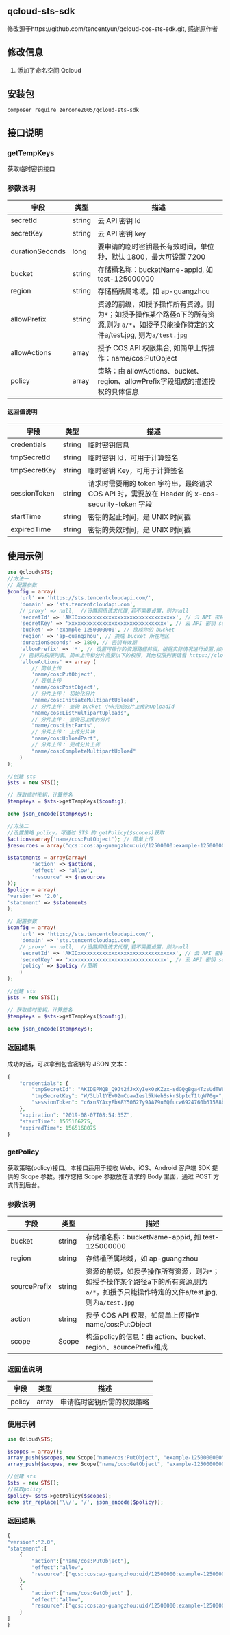 ## qcloud-sts-sdk
修改源于https://github.com/tencentyun/qcloud-cos-sts-sdk.git, 感谢原作者

## 修改信息
1. 添加了命名空间 Qcloud


## 安装包
`composer require zeroone2005/qcloud-sts-sdk`


## 接口说明

### getTempKeys

获取临时密钥接口

### 参数说明

|字段|类型|描述|
| ---- | ---- | ---- |
|secretId|string| 云 API 密钥 Id|
|secretKey|string| 云 API 密钥 key|
|durationSeconds|long| 要申请的临时密钥最长有效时间，单位秒，默认 1800，最大可设置 7200 |
|bucket|string| 存储桶名称：bucketName-appid, 如 test-125000000|
|region|string| 存储桶所属地域，如 ap-guangzhou|
|allowPrefix|string|资源的前缀，如授予操作所有资源，则为`*`；如授予操作某个路径a下的所有资源,则为 `a/*`，如授予只能操作特定的文件a/test.jpg, 则为`a/test.jpg`|
|allowActions|array| 授予 COS API 权限集合, 如简单上传操作：name/cos:PutObject|
|policy|array| 策略：由 allowActions、bucket、region、allowPrefix字段组成的描述授权的具体信息|

#### 返回值说明

|字段|类型|描述|
| ---- | ---- | ---- |
|credentials | string | 临时密钥信息 |
|tmpSecretId | string | 临时密钥 Id，可用于计算签名 |
|tmpSecretKey | string | 临时密钥 Key，可用于计算签名 |
|sessionToken | string | 请求时需要用的 token 字符串，最终请求 COS API 时，需要放在 Header 的 x-cos-security-token 字段 |
|startTime | string | 密钥的起止时间，是 UNIX 时间戳 |
|expiredTime | string | 密钥的失效时间，是 UNIX 时间戳 |

## 使用示例
```php
use Qcloud\STS;
//方法一
// 配置参数
$config = array(
    'url' => 'https://sts.tencentcloudapi.com/',
    'domain' => 'sts.tencentcloudapi.com',
    //'proxy' => null,  //设置网络请求代理,若不需要设置，则为null
    'secretId' => 'AKIDxxxxxxxxxxxxxxxxxxxxxxxxxxxxxxxx', // 云 API 密钥 secretId
    'secretKey' => 'xxxxxxxxxxxxxxxxxxxxxxxxxxxxxxxx', // 云 API 密钥 secretKey
    'bucket' => 'example-1250000000', // 换成你的 bucket
    'region' => 'ap-guangzhou', // 换成 bucket 所在地区
    'durationSeconds' => 1800, // 密钥有效期
    'allowPrefix' => '*', // 设置可操作的资源路径前缀，根据实际情况进行设置,如授予可操作所有的资源：则为 *； 如授予操作某个路径a下的所有资源，则为 a/*；如授予只能操作某个特定路径的文件 a/test.jpg， 则为 a/test.jpg
    // 密钥的权限列表。简单上传和分片需要以下的权限，其他权限列表请看 https://cloud.tencent.com/document/product/436/31923
    'allowActions' => array (
        // 简单上传
        'name/cos:PutObject',
		// 表单上传
        'name/cos:PostObject',
        // 分片上传： 初始化分片
        'name/cos:InitiateMultipartUpload',
		// 分片上传： 查询 bucket 中未完成分片上传的UploadId
        "name/cos:ListMultipartUploads",
		// 分片上传： 查询已上传的分片
        "name/cos:ListParts",
		// 分片上传： 上传分片块
        "name/cos:UploadPart",
		// 分片上传： 完成分片上传
        "name/cos:CompleteMultipartUpload"
    )
);

//创建 sts
$sts = new STS();

// 获取临时密钥，计算签名
$tempKeys = $sts->getTempKeys($config);

echo json_encode($tempKeys);

//方法二
//设置策略 policy，可通过 STS 的 getPolicy($scopes)获取
$actions=array('name/cos:PutObject'); // 简单上传
$resources = array("qcs::cos:ap-guangzhou:uid/12500000:example-1250000000/*"); // 设置可操作的资源路径前缀，根据实际情况进行设置

$statements = array(array(
		'action' => $actions,
		'effect' => 'allow',
		'resource' => $resources
));
$policy = array(
'version'=> '2.0', 
'statement' => $statements
);

// 配置参数
$config = array(
    'url' => 'https://sts.tencentcloudapi.com/',
    'domain' => 'sts.tencentcloudapi.com',
    //'proxy' => null,  //设置网络请求代理,若不需要设置，则为null
    'secretId' => 'AKIDxxxxxxxxxxxxxxxxxxxxxxxxxxxxxxxx', // 云 API 密钥 secretId
    'secretKey' => 'xxxxxxxxxxxxxxxxxxxxxxxxxxxxxxxx', // 云 API 密钥 secretKey
    'policy' => $policy //策略
    )
);

//创建 sts
$sts = new STS();

// 获取临时密钥，计算签名
$tempKeys = $sts->getTempKeys($config);

echo json_encode($tempKeys);
```

### 返回结果

成功的话，可以拿到包含密钥的 JSON 文本：

```php
{
    "credentials": {
        "tmpSecretId": "AKIDEPMQB_Q9Jt2fJxXyIekOzKZzx-sdGQgBga4TzsUdTWL9xlvsjInOHhCYFqfoKOY4",
        "tmpSecretKey": "W/3Lbl1YEW02mCoawIesl5kNehSskrSbp1cT1tgW70g=",
        "sessionToken": "c6xnSYAxyFbX8Y50627y9AA79u6Qfucw6924760b61588b79fea4c277b01ba157UVdr_10Y30bdpYtO8CXedYZe3KKZ_DyzaPiSFfNAcbr2MTfAgwJe-dhYhfyLMkeCqWyTNF-rOdOb0rp4Gto7p4yQAKuIPhQhuDd77gcAyGakC2WXHVd6ZuVaYIXBizZxqIHAf4lPiLHa6SZejSQfa_p5Ip2U1cAdkEionKbrX97xTKTcA_5Pu525CFSzHZIQibc2uNMZ-IRdQp12MaXZB6bxM6nB4xXH45mDIlbIGjaAsrtRJJ3csmf82uBKaJrYQoguAjBepMH91WcH87LlW9Ya3emNfVX7NMRRf64riYd_vomGF0TLgan9smEKAOdtaL94IkLvVJdhLqpvjBjp_4JCdqwlFAixaTzGJHdJzpGWOh0mQ6jDegAWgRYTrJvc5caYTz7Vphl8XoX5wHKKESUn_vqyTAid32t0vNYE034FIelxYT6VXuetYD_mvPfbHVDIXaFt7e_O8hRLkFwrdAIVaUml1mRPvccv2qOWSXs"
    },
    "expiration": "2019-08-07T08:54:35Z",
    "startTime": 1565166275,
    "expiredTime": 1565168075
}
```


### getPolicy

获取策略(policy)接口。本接口适用于接收 Web、iOS、Android 客户端 SDK 提供的 Scope 参数。推荐您把 Scope 参数放在请求的 Body 里面，通过 POST 方式传到后台。

### 参数说明

|字段|类型|描述|
| ---- | ---- | ---- |
|bucket|string| 存储桶名称：bucketName-appid, 如 test-125000000|
|region|string| 存储桶所属地域，如 ap-guangzhou|
|sourcePrefix|string|资源的前缀，如授予操作所有资源，则为`*`；如授予操作某个路径a下的所有资源,则为 `a/*`，如授予只能操作特定的文件a/test.jpg, 则为`a/test.jpg`|
|action|string| 授予 COS API 权限，如简单上传操作 name/cos:PutObject |
|scope|Scope| 构造policy的信息：由 action、bucket、region、sourcePrefix组成|

### 返回值说明
|字段|类型|描述|
| ---- | ---- | ---- |
|policy | array | 申请临时密钥所需的权限策略 |

### 使用示例
```php
use Qcloud\STS;

$scopes = array();
array_push($scopes,new Scope("name/cos:PutObject", "example-1250000000", "ap-guangzhou", "/1.txt"));
array_push($scopes, new Scope("name/cos:GetObject", "example-1250000000", "ap-guangzhou", "/dir/*"));

//创建 sts
$sts = new STS();
//获取policy
$policy= $sts->getPolicy($scopes);
echo str_replace('\\/', '/', json_encode($policy));
```
### 返回结果
```php
{
"version":"2.0",
"statement":[
	{
		"action":["name/cos:PutObject"],
		"effect":"allow",
		"resource":["qcs::cos:ap-guangzhou:uid/12500000:example-1250000000/1.txt"]
	},
	{
		"action":["name/cos:GetObject" ],
		"effect":"allow",
		"resource":["qcs::cos:ap-guangzhou:uid/12500000:example-1250000000/dir/*" ]
	}
]
}
```